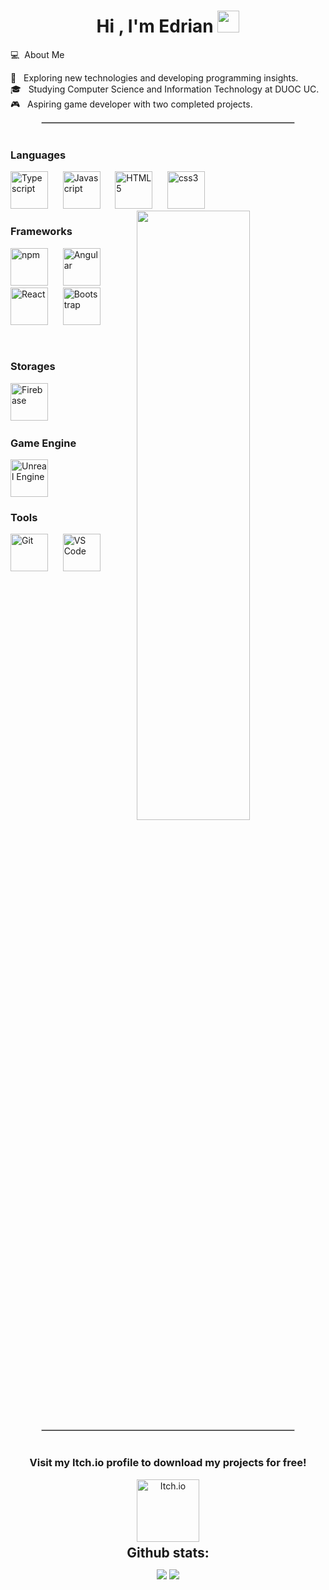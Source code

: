 <h1 align="center">Hi , I'm Edrian <img src="https://media.giphy.com/media/TEnXkcsHrP4YedChhA/giphy.gif" width="35"></h1>

<!-- STACK -->
<div align="text-center" width="100">
  💻 &nbsp;About Me 

🤔 &nbsp; Exploring new technologies and developing programming insights.  
🎓 &nbsp; Studying Computer Science and Information Technology at DUOC UC.  
🎮 &nbsp; Aspiring game developer with two completed projects.  
<hr style="border: 1px solid #ccc; width: 80%; margin: auto;">
  <!-- Languages -->
 
  </br>
  <h3>Languages</h3>
  <img
    src="https://cdn.jsdelivr.net/gh/devicons/devicon@latest/icons/typescript/typescript-original.svg"
    width="60px"
    alt="Typescript">
    &nbsp;&nbsp;&nbsp;&nbsp;
  <img
    src="https://cdn.jsdelivr.net/gh/devicons/devicon@latest/icons/javascript/javascript-original.svg"
    width="60px"
    alt="Javascript">
    &nbsp;&nbsp;&nbsp;&nbsp;
  <img
    src="https://cdn.jsdelivr.net/gh/devicons/devicon@latest/icons/html5/html5-original-wordmark.svg"
    width="60px"
    alt="HTML5">
    &nbsp;&nbsp;&nbsp;&nbsp;
  <img
    src="https://cdn.jsdelivr.net/gh/devicons/devicon@latest/icons/css3/css3-original-wordmark.svg"
    width="60px"
    alt="css3">
    &nbsp;&nbsp;&nbsp;&nbsp;
   <img src = "https://user-images.githubusercontent.com/83286825/190402802-358dfa0b-5658-447b-93fc-426583d0c232.png" width =60% height=50% align = "right"> 
  <!-- Frameworks -->
  </br>
  <h3>Frameworks</h3>

  <img
    src="https://cdn.jsdelivr.net/gh/devicons/devicon@latest/icons/npm/npm-original-wordmark.svg"
    width="60px"
    alt="npm">
    &nbsp;&nbsp;&nbsp;&nbsp;
  <img
    src="https://cdn.jsdelivr.net/gh/devicons/devicon@latest/icons/angularjs/angularjs-original.svg"
    width="60px"
    alt="Angular">
    &nbsp;&nbsp;&nbsp;&nbsp;
  <img
    src="https://cdn.jsdelivr.net/gh/devicons/devicon@latest/icons/react/react-original-wordmark.svg"
    width="60px"
    alt="React">
    &nbsp;&nbsp;&nbsp;&nbsp;
  <img
    src="https://cdn.jsdelivr.net/gh/devicons/devicon@latest/icons/bootstrap/bootstrap-plain-wordmark.svg"
    width="60px"
    alt="Bootstrap">
    &nbsp;&nbsp;&nbsp;&nbsp;
  
  <!-- Storages -->
  </br>
  <h3>Storages</h3>
  <img
    src="https://cdn.jsdelivr.net/gh/devicons/devicon@latest/icons/firebase/firebase-plain-wordmark.svg"
    width="60px"
    alt="Firebase">
    &nbsp;&nbsp;&nbsp;&nbsp;
  <!-- GameEngines -->
  <h3>Game Engine</h3>
  <img
  src="https://cdn.jsdelivr.net/gh/devicons/devicon/icons/unrealengine/unrealengine-original.svg"
  width="60px"
  alt="Unreal Engine">
  
  <!-- Tools -->
  </br>
  <h3>Tools</h3>
  <img
    src="https://cdn.jsdelivr.net/gh/devicons/devicon@latest/icons/github/github-original-wordmark.svg"
    width="60px"
    alt="Git">
    &nbsp;&nbsp;&nbsp;&nbsp;
  <img
    src="https://cdn.jsdelivr.net/gh/devicons/devicon@latest/icons/vscode/vscode-original-wordmark.svg"
    width="60px"
    alt="VS Code">
    &nbsp;&nbsp;&nbsp;&nbsp;
  
</div>
<hr style="border: 1px solid #ccc; width: 80%; margin: auto;">
<br>
<h3 align="center">Visit my Itch.io profile to download my projects for free!</h3>
<div align="center">
  <a href="https://intensitygames.itch.io/" target="_blank">
    <img
      src="https://cdn.jsdelivr.net/gh/devicons/devicon/icons/itchio/itchio-original.svg"
      alt="Itch.io"
      width="100px">
  </a>
</div>
<div align="center">
<h2 align="center" style="margin: 5px 10px;">Github stats:</h2> 

[![](https://github-readme-stats.vercel.app/api?username=Showtime7&show_icons=true&theme=tokyonight&hide_border=true&locale=en)](https://github.com/Showtime7)
[![](https://github-readme-streak-stats.herokuapp.com/?user=Showtime7&theme=material-palenight)](https://github.com/Showtime7)
</div>
